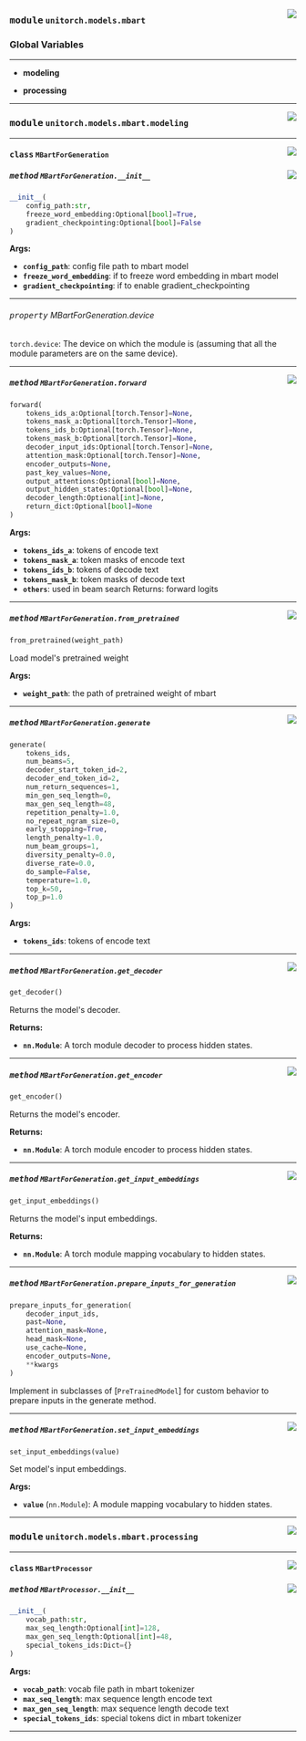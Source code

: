 <!-- markdownlint-disable -->

<a href="https://github.com/fuliucansheng/unitorch/blob/master/unitorch/models/mbart/__init__.py#L0"><img align="right" style="float:right;" src="https://img.shields.io/badge/-source-cccccc?style=flat-square"></a>

### <kbd>module</kbd> `unitorch.models.mbart`




### **Global Variables**
---------------
- **modeling**

- **processing**





---


<!-- markdownlint-disable -->

<a href="https://github.com/fuliucansheng/unitorch/blob/master/unitorch/models/mbart/modeling.py#L0"><img align="right" style="float:right;" src="https://img.shields.io/badge/-source-cccccc?style=flat-square"></a>

### <kbd>module</kbd> `unitorch.models.mbart.modeling`






---

<a href="https://github.com/fuliucansheng/unitorch/blob/master/unitorch/models/mbart/modeling.py#L179"><img align="right" style="float:right;" src="https://img.shields.io/badge/-source-cccccc?style=flat-square"></a>

#### <kbd>class</kbd> `MBartForGeneration`




<a href="https://github.com/fuliucansheng/unitorch/blob/master/unitorch/models/mbart/modeling.py#L182"><img align="right" style="float:right;" src="https://img.shields.io/badge/-source-cccccc?style=flat-square"></a>

##### <kbd>method</kbd> `MBartForGeneration.__init__`

```python
__init__(
    config_path:str,
    freeze_word_embedding:Optional[bool]=True,
    gradient_checkpointing:Optional[bool]=False
)
```



**Args:**
 
 - <b>`config_path`</b>:  config file path to mbart model 
 - <b>`freeze_word_embedding`</b>:  if to freeze word embedding in mbart model 
 - <b>`gradient_checkpointing`</b>:  if to enable gradient_checkpointing 


---

###### <kbd>property</kbd> MBartForGeneration.device

`torch.device`: The device on which the module is (assuming that all the module parameters are on the same device). 



---

<a href="https://github.com/fuliucansheng/unitorch/blob/master/unitorch/models/mbart/modeling.py#L335"><img align="right" style="float:right;" src="https://img.shields.io/badge/-source-cccccc?style=flat-square"></a>

##### <kbd>method</kbd> `MBartForGeneration.forward`

```python
forward(
    tokens_ids_a:Optional[torch.Tensor]=None,
    tokens_mask_a:Optional[torch.Tensor]=None,
    tokens_ids_b:Optional[torch.Tensor]=None,
    tokens_mask_b:Optional[torch.Tensor]=None,
    decoder_input_ids:Optional[torch.Tensor]=None,
    attention_mask:Optional[torch.Tensor]=None,
    encoder_outputs=None,
    past_key_values=None,
    output_attentions:Optional[bool]=None,
    output_hidden_states:Optional[bool]=None,
    decoder_length:Optional[int]=None,
    return_dict:Optional[bool]=None
)
```



**Args:**
 
 - <b>`tokens_ids_a`</b>:  tokens of encode text 
 - <b>`tokens_mask_a`</b>:  token masks of encode text 
 - <b>`tokens_ids_b`</b>:  tokens of decode text 
 - <b>`tokens_mask_b`</b>:  token masks of decode text 
 - <b>`others`</b>:  used in beam search Returns: forward logits 

---

<a href="https://github.com/fuliucansheng/unitorch/blob/master/unitorch/models/mbart/modeling.py#L250"><img align="right" style="float:right;" src="https://img.shields.io/badge/-source-cccccc?style=flat-square"></a>

##### <kbd>method</kbd> `MBartForGeneration.from_pretrained`

```python
from_pretrained(weight_path)
```

Load model's pretrained weight 

**Args:**
 
 - <b>`weight_path`</b>:  the path of pretrained weight of mbart 

---

<a href="https://github.com/fuliucansheng/unitorch/blob/master/unitorch/models/mbart/modeling.py#L389"><img align="right" style="float:right;" src="https://img.shields.io/badge/-source-cccccc?style=flat-square"></a>

##### <kbd>method</kbd> `MBartForGeneration.generate`

```python
generate(
    tokens_ids,
    num_beams=5,
    decoder_start_token_id=2,
    decoder_end_token_id=2,
    num_return_sequences=1,
    min_gen_seq_length=0,
    max_gen_seq_length=48,
    repetition_penalty=1.0,
    no_repeat_ngram_size=0,
    early_stopping=True,
    length_penalty=1.0,
    num_beam_groups=1,
    diversity_penalty=0.0,
    diverse_rate=0.0,
    do_sample=False,
    temperature=1.0,
    top_k=50,
    top_p=1.0
)
```



**Args:**
 
 - <b>`tokens_ids`</b>:  tokens of encode text 

---

<a href="https://github.com/fuliucansheng/unitorch/blob/master/unitorch/models/mbart/modeling.py#L234"><img align="right" style="float:right;" src="https://img.shields.io/badge/-source-cccccc?style=flat-square"></a>

##### <kbd>method</kbd> `MBartForGeneration.get_decoder`

```python
get_decoder()
```

Returns the model's decoder. 

**Returns:**
 
 - <b>``nn.Module``</b>:  A torch module decoder to process hidden states. 

---

<a href="https://github.com/fuliucansheng/unitorch/blob/master/unitorch/models/mbart/modeling.py#L226"><img align="right" style="float:right;" src="https://img.shields.io/badge/-source-cccccc?style=flat-square"></a>

##### <kbd>method</kbd> `MBartForGeneration.get_encoder`

```python
get_encoder()
```

Returns the model's encoder. 

**Returns:**
 
 - <b>``nn.Module``</b>:  A torch module encoder to process hidden states. 

---

<a href="https://github.com/fuliucansheng/unitorch/blob/master/unitorch/models/mbart/modeling.py#L208"><img align="right" style="float:right;" src="https://img.shields.io/badge/-source-cccccc?style=flat-square"></a>

##### <kbd>method</kbd> `MBartForGeneration.get_input_embeddings`

```python
get_input_embeddings()
```

Returns the model's input embeddings. 

**Returns:**
 
 - <b>``nn.Module``</b>:  A torch module mapping vocabulary to hidden states. 

---

<a href="https://github.com/fuliucansheng/unitorch/blob/master/unitorch/models/mbart/modeling.py#L281"><img align="right" style="float:right;" src="https://img.shields.io/badge/-source-cccccc?style=flat-square"></a>

##### <kbd>method</kbd> `MBartForGeneration.prepare_inputs_for_generation`

```python
prepare_inputs_for_generation(
    decoder_input_ids,
    past=None,
    attention_mask=None,
    head_mask=None,
    use_cache=None,
    encoder_outputs=None,
    **kwargs
)
```

Implement in subclasses of [`PreTrainedModel`] for custom behavior to prepare inputs in the generate method. 

---

<a href="https://github.com/fuliucansheng/unitorch/blob/master/unitorch/models/mbart/modeling.py#L216"><img align="right" style="float:right;" src="https://img.shields.io/badge/-source-cccccc?style=flat-square"></a>

##### <kbd>method</kbd> `MBartForGeneration.set_input_embeddings`

```python
set_input_embeddings(value)
```

Set model's input embeddings. 

**Args:**
 
 - <b>`value`</b> (`nn.Module`):  A module mapping vocabulary to hidden states. 




---


<!-- markdownlint-disable -->

<a href="https://github.com/fuliucansheng/unitorch/blob/master/unitorch/models/mbart/processing.py#L0"><img align="right" style="float:right;" src="https://img.shields.io/badge/-source-cccccc?style=flat-square"></a>

### <kbd>module</kbd> `unitorch.models.mbart.processing`






---

<a href="https://github.com/fuliucansheng/unitorch/blob/master/unitorch/models/mbart/processing.py#L29"><img align="right" style="float:right;" src="https://img.shields.io/badge/-source-cccccc?style=flat-square"></a>

#### <kbd>class</kbd> `MBartProcessor`




<a href="https://github.com/fuliucansheng/unitorch/blob/master/unitorch/models/mbart/processing.py#L30"><img align="right" style="float:right;" src="https://img.shields.io/badge/-source-cccccc?style=flat-square"></a>

##### <kbd>method</kbd> `MBartProcessor.__init__`

```python
__init__(
    vocab_path:str,
    max_seq_length:Optional[int]=128,
    max_gen_seq_length:Optional[int]=48,
    special_tokens_ids:Dict={}
)
```



**Args:**
 
 - <b>`vocab_path`</b>:  vocab file path in mbart tokenizer 
 - <b>`max_seq_length`</b>:  max sequence length encode text 
 - <b>`max_gen_seq_length`</b>:  max sequence length decode text 
 - <b>`special_tokens_ids`</b>:  special tokens dict in mbart tokenizer 







---

